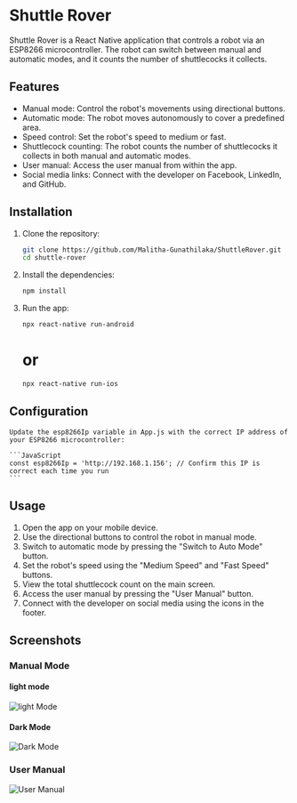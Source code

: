 # Shuttle Rover

Shuttle Rover is a React Native application that controls a robot via an ESP8266 microcontroller. The robot can switch between manual and automatic modes, and it counts the number of shuttlecocks it collects.

## Features

- Manual mode: Control the robot's movements using directional buttons.
- Automatic mode: The robot moves autonomously to cover a predefined area.
- Speed control: Set the robot's speed to medium or fast.
- Shuttlecock counting: The robot counts the number of shuttlecocks it collects in both manual and automatic modes.
- User manual: Access the user manual from within the app.
- Social media links: Connect with the developer on Facebook, LinkedIn, and GitHub.

## Installation

1. Clone the repository:
   ```bash
   git clone https://github.com/Malitha-Gunathilaka/ShuttleRover.git
   cd shuttle-rover

2. Install the dependencies:
   ```bash
   npm install
   ```

3. Run the app:
   ```bash
   npx react-native run-android
   ```
   # or
    ```bash
   npx react-native run-ios
   ```

## Configuration
    Update the esp8266Ip variable in App.js with the correct IP address of your ESP8266 microcontroller:

    ```JavaScript
    const esp8266Ip = 'http://192.168.1.156'; // Confirm this IP is correct each time you run
    ```

## Usage

1. Open the app on your mobile device.
2. Use the directional buttons to control the robot in manual mode.
3. Switch to automatic mode by pressing the "Switch to Auto Mode" button.
4. Set the robot's speed using the "Medium Speed" and "Fast Speed" buttons.
5. View the total shuttlecock count on the main screen.
6. Access the user manual by pressing the "User Manual" button.
7. Connect with the developer on social media using the icons in the footer.

## Screenshots

### Manual Mode
#### light mode 
![light Mode](https://github.com/Malitha-Gunathilaka/ShuttleRover-Project/blob/main/Mobile%20Application/manual%20mode.jpg)

#### Dark Mode
![Dark Mode](https://github.com/Malitha-Gunathilaka/ShuttleRover-Project/blob/main/Screenshot/Dark%20mode.jpg)

### User Manual
![User Manual](https://github.com/Malitha-Gunathilaka/ShuttleRover-Project/blob/main/Screenshot/User%20manual.jpg)

<!-- ### User Manual
![User Manual](screenshots/user_manual.png) -->


